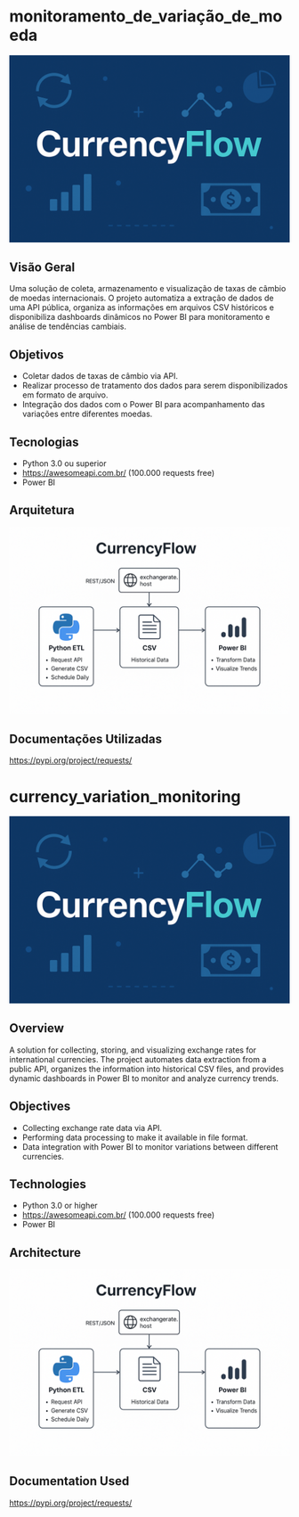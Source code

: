 # monitoramento_de_variação_de_moeda

![alt text](cover.png)

## Visão Geral
Uma solução de coleta, armazenamento e visualização de taxas de câmbio de moedas internacionais. O projeto automatiza a extração de dados de uma API pública, organiza as informações em arquivos CSV históricos e disponibiliza dashboards dinâmicos no Power BI para monitoramento e análise de tendências cambiais.
## Objetivos
- Coletar dados de taxas de câmbio via API.
- Realizar processo de tratamento dos dados para serem disponibilizados em formato de arquivo.
- Integração dos dados com o Power BI para acompanhamento das variações entre diferentes moedas.
## Tecnologias
 - Python 3.0 ou superior
 - https://awesomeapi.com.br/ (100.000 requests free)
 - Power BI
 ## Arquitetura
 ![alt text](architecture.png)
 ## Documentações Utilizadas
 https://pypi.org/project/requests/
 #
 #
 #
 # currency_variation_monitoring

 ![alt text](cover.png)

## Overview
A solution for collecting, storing, and visualizing exchange rates for international currencies. The project automates data extraction from a public API, organizes the information into historical CSV files, and provides dynamic dashboards in Power BI to monitor and analyze currency trends.
## Objectives
- Collecting exchange rate data via API.
- Performing data processing to make it available in file format.
- Data integration with Power BI to monitor variations between different currencies.
## Technologies
 - Python 3.0 or higher
 - https://awesomeapi.com.br/ (100.000 requests free)
 - Power BI
 ## Architecture
 ![alt text](architecture.png)
 ## Documentation Used
 https://pypi.org/project/requests/